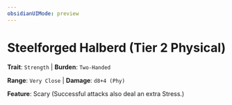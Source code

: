 ```yaml
---
obsidianUIMode: preview
---
```

# Steelforged Halberd (Tier 2 Physical)

**Trait**: `Strength` | **Burden**: `Two-Handed`

**Range**: `Very Close` | **Damage**: `d8+4 (Phy)`

**Feature**: Scary (Successful attacks also deal an extra Stress.)
